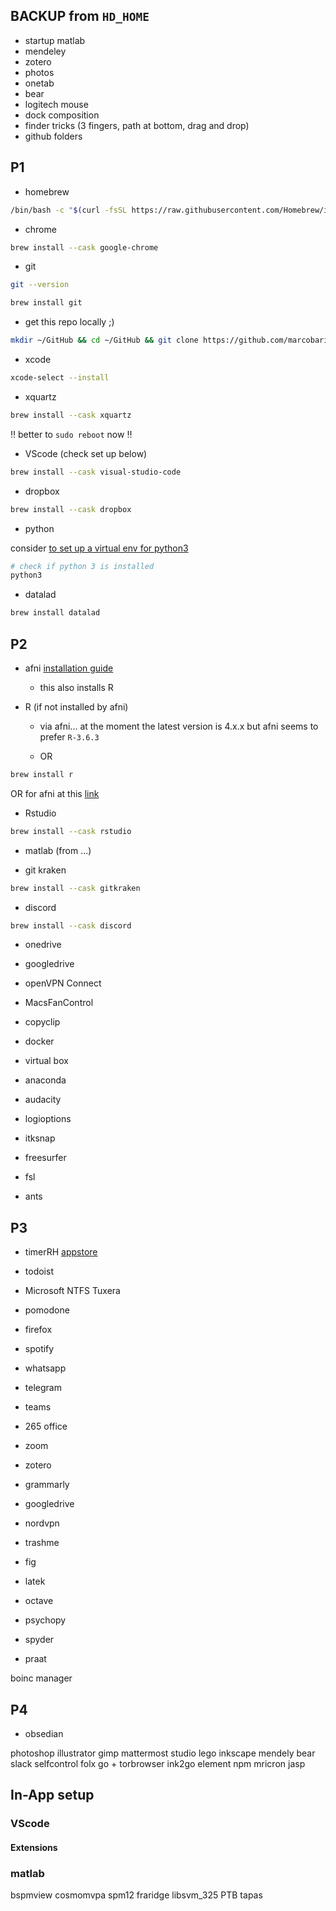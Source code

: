 ## BACKUP from `HD_HOME`
- startup matlab 
- mendeley
- zotero
- photos
- onetab
- bear
- logitech mouse
- dock composition
- finder tricks (3 fingers, path at bottom, drag and drop)
- github folders

## P1

- homebrew

```bash
/bin/bash -c "$(curl -fsSL https://raw.githubusercontent.com/Homebrew/install/HEAD/install.sh)"
```

- chrome

```bash
brew install --cask google-chrome
```

- git 

```bash
git --version

brew install git
```

- get this repo locally ;)
```bash
mkdir ~/GitHub && cd ~/GitHub && git clone https://github.com/marcobarilari/newMacSetup.git
```

- xcode

```bash
xcode-select --install
```

- xquartz

```bash
brew install --cask xquartz
```

:bangbang: better to `sudo reboot` now :bangbang:

- VScode (check set up below)
```bash
brew install --cask visual-studio-code
```

- dropbox

```bash
brew install --cask dropbox
```

- python 

consider [to set up a virtual env for python3](https://matt-wxw.medium.com/setup-python-3-on-macos-cf48f30bec3b#:~:text=The%20default%20Python%20version%20on,is%20also%20on%20the%20system.&text=However%2C%20it%20is%20not%20recommended.)

```bash
# check if python 3 is installed
python3
```

- datalad

```bash
brew install datalad
```

## P2

- afni [installation guide](https://afni.nimh.nih.gov/pub/dist/doc/htmldoc/background_install/install_instructs/steps_macOS_12_Intel.html)
  - this also installs R

- R (if not installed by afni)
  - via afni... at the moment the latest version is 4.x.x but afni seems to prefer `R-3.6.3`

  - OR
```bash
brew install r
```

OR for afni at this [link](https://cran-archive.r-project.org/bin/macosx/el-capitan/base/R-3.6.3.nn.pkg)

- Rstudio

```bash
brew install --cask rstudio
```

- matlab (from ...)

- git kraken 

```bash
brew install --cask gitkraken
```

- discord

```bash
brew install --cask discord
```

- onedrive

- googledrive

- openVPN Connect

- MacsFanControl

- copyclip

- docker
- virtual box
- anaconda
- audacity
- logioptions
- itksnap
- freesurfer
- fsl
- ants
 
## P3

- timerRH [appstore](https://apps.apple.com/it/app/timer-rh/id929960914?l=en&mt=12)

- todoist
- Microsoft NTFS Tuxera
- pomodone
- firefox
- spotify
- whatsapp
- telegram
- teams
- 265 office
- zoom
- zotero
- grammarly
- googledrive
- nordvpn
- trashme
- fig
- latek
- octave
- psychopy
- spyder
- praat

boinc manager

## P4

- obsedian

photoshop
illustrator
gimp
mattermost
studio lego
inkscape
mendely
bear
slack
selfcontrol
folx go +
torbrowser
ink2go
element
npm
mricron
jasp

## In-App setup

### VScode

#### Extensions

### matlab
bspmview
cosmomvpa
spm12
fraridge
libsvm_325
PTB
tapas

